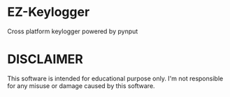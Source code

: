 # EZ-Keylogger
Cross platform keylogger powered by pynput

# DISCLAIMER
This software is intended for educational purpose only. I'm not responsible for any misuse or damage caused by this software.
